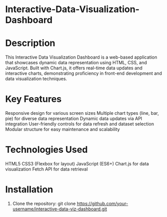 # Interactive-Data-Visualization-Dashboard

# Description
This Interactive Data Visualization Dashboard is a web-based application that showcases dynamic data representation using HTML, CSS, and JavaScript. Built with Chart.js, it offers real-time data updates and interactive charts, demonstrating proficiency in front-end development and data visualization techniques.
# Key Features
Responsive design for various screen sizes
Multiple chart types (line, bar, pie) for diverse data representation
Dynamic data updates via API integration
User-friendly controls for data refresh and dataset selection
Modular structure for easy maintenance and scalability
# Technologies Used
HTML5
CSS3 (Flexbox for layout)
JavaScript (ES6+)
Chart.js for data visualization
Fetch API for data retrieval
# Installation
1. Clone the repository:
   git clone https://github.com/your-username/interactive-data-viz-dashboard.git
